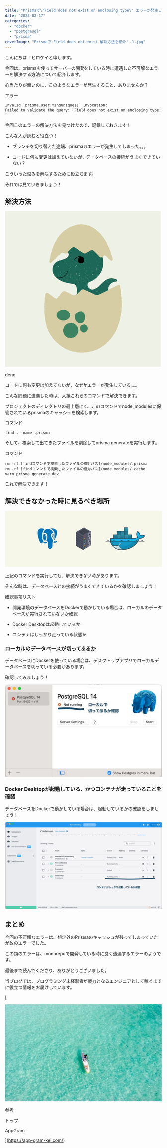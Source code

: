 ```yaml
---
title: "Prismaで\"Field does not exist on enclosing type\" エラーが発生した時の解決方法"
date: "2023-02-17"
categories: 
  - "docker"
  - "postgresql"
  - "prisma"
coverImage: "Prismaで-Field-does-not-exist-解決方法を紹介！-1.jpg"
---
```


こんにちは！ヒロケイと申します。

今回は、prismaを使ってサーバーの開発をしている時に遭遇した不可解なエラーを解決する方法について紹介します。

心当たりが無いのに、このようなエラーが発生すること、ありませんか？

エラー

```
Invalid `prisma.User.findUnique()` invocation:
Failed to validate the query: `Field does not exist on enclosing type. `
```

今回このエラーの解決方法を見つけたので、記録しておきます！

こんな人が読むと役立つ！

- ブランチを切り替えた途端、prismaのエラーが発生してしまった。。。

- コードに何も変更は加えていないが、データベースの接続がうまくできていない？

こういった悩みを解決するために役立ちます。

それでは見ていきましょう！

## 解決方法

![deno](images/名称未設定のデザイン-6.png)

deno

コードに何も変更は加えてないが、なぜかエラーが発生している。。。

こんな問題に遭遇した時は、大抵これらのコマンドで解決できます。

プロジェクトのディレクトリの最上層にて、このコマンドでnode\_modulesに保管されているprismaのキャッシュを検索します。

コマンド

```
find . -name .prisma
```

そして、検索して出てきたファイルを削除してprisma generateを実行します。

コマンド

```
rm -rf [findコマンドで検索したファイルの相対パス]/node_modules/.prisma
rm -rf [findコマンドで検索したファイルの相対パス]/node_modules/.cache
yarn prisma generate dev
```

これで解決できます！

## 解決できなかった時に見るべき場所

![](images/名称未設定のデザイン-32.jpg)

上記のコマンドを実行しても、解決できない時があります。

そんな時は、データベースとの接続がうまくできているかを確認しましょう！

確認事項リスト

- 開発環境のデータベースをDockerで動かしている場合は、ローカルのデータベースが実行されていないか確認

- Docker Desktopは起動しているか

- コンテナはしっかり走っている状態か

### ローカルのデータベースが切ってあるか

データベースにDockerを使っている場合は、デスクトップアプリでローカルデータベースを切っている必要があります。

確認してみましょう！

![](images/スクリーンショット_2023-02-17_8_57_23-1024x604.jpg)

### Docker Desktopが起動している、かつコンテナが走っていることを確認

データベースをDockerで動かしている場合は、起動しているかの確認をしましょう！

![](images/スクリーンショット_2023-02-17_9_06_25-1024x568.jpg)

## まとめ

今回の不可解なエラーは、想定外のPrismaのキャッシュが残ってしまっていたが故のエラーでした。

この類のエラーは、monorepoで開発している時に良く遭遇するエラーのようです。

最後まで読んでくださり、ありがとうございました。

当ブログでは、プログラミング未経験者が戦力となるエンジニアとして稼ぐまでに役立つ情報をお届けしています。

[

![](images/eda95f56404a9d453898b723f3d9107b.jpg)

参考

トップ

AppGram



](https://app-gram-kei.com/)
